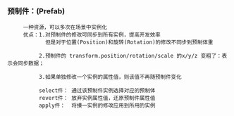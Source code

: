 ### 预制件：(Prefab)
         一种资源，可以多次在场景中实例化
         优点：1.对预制件的修改可同步到所有实例，提高开发效率
                但是对于位置(Position)和旋转(Rotation)的修改不同步到预制体重
             
              2.预制件的 transform.position/rotation/scale 的x/y/z 变粗了：表示会同步数据；

              3.如果单独修改一个实例的属性值，则该值不再随预制件变化

              select件： 通过该预制件实例选择对应的预制体
              revert件： 放弃实例属性值，还原预制件属性值
              apply件：  将摸一实例的修改应用到所用的实例   